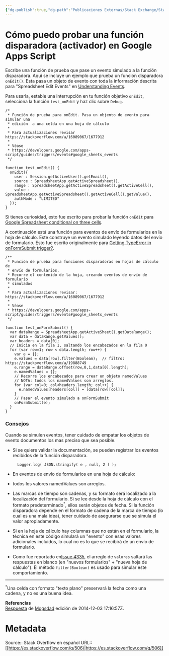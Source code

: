```yaml
---
{"dg-publish":true,"dg-path":"Publicaciones Externas/Stack Exchange/Stack Overflow en español/es.stackoverflow.com-506.md","permalink":"/publicaciones-externas/stack-exchange/stack-overflow-en-espanol/es-stackoverflow-com-506/","title":"Cómo puedo probar una función disparadora (activador) en Google Apps Script","hide":true,"noteIcon":"default","created":"2024-04-03T12:49:10.416-06:00","updated":"2024-04-05T16:43:48.304-06:00"}
---
```


# Cómo puedo probar una función disparadora (activador) en Google Apps Script

Escribe una función de prueba que pase un evento simulado a la función disparadora. Aquí se incluye un ejemplo que prueba un función disparadora `onEdit()`. Esta pasa un objeto de evento con toda  la información descrita para "Spreadsheet Edit Events" en [Understanding Events][1]. 

Para usarla, estable una interrupción en tu función objetivo `onEdit`, selecciona la función `test_onEdit` y haz clic sobre `Debug`.

<!-- language-all: lang-js -->

    /*
     * Función de prueba para onEdit. Pasa un objento de evento para simular una
     * edición  a una celda en una hoja de cálculo 
     *
     * Para actualizaciones revisar https://stackoverflow.com/a/16089067/1677912
     *
     * Véase 
     * https://developers.google.com/apps-script/guides/triggers/events#google_sheets_events
     */

    function test_onEdit() {
      onEdit({
        user : Session.getActiveUser().getEmail(),
        source : SpreadsheetApp.getActiveSpreadsheet(),
        range : SpreadsheetApp.getActiveSpreadsheet().getActiveCell(),
        value : SpreadsheetApp.getActiveSpreadsheet().getActiveCell().getValue(),
        authMode : "LIMITED"
      });
    }

Si tienes curiosidad, esto fue escrito para probar la función `onEdit` para  [ Google Spreadsheet conditional on three cells](https://stackoverflow.com/questions/16085461/google-spreadsheet-conditional-on-three-cells).

A continuación está una función para eventos de envío de formularios en la hoja de cálculo. Este construye un evento simulado leyendo datos del envío de formulario. Esto fue escrito originalmente para [Getting TypeError in onFormSubmit trigger?](https://stackoverflow.com/questions/17984230/how-do-i-fix-typeerror-when-trying-to-merge-google-form-data-to-pdf-and-send-to/17984695#17984695).

    /**
     * Función de prueba para funciones disparadoras en hojas de cálculo de
     * envío de formularios.
     * Recorre el contenido de la hoja, creando eventos de envío de formulario
     * simulados 
     *
     * Para actualizaciones revisar: https://stackoverflow.com/a/16089067/1677912
     *
     * Véase 
     * https://developers.google.com/apps-script/guides/triggers/events#google_sheets_events
     */

    function test_onFormSubmit() {
      var dataRange = SpreadsheetApp.getActiveSheet().getDataRange();
      var data = dataRange.getValues();
      var headers = data[0];
      // Inicia en la fila 1, saltando los encabezados en la fila 0
      for (var row=1; row < data.length; row++) {
        var e = {};
        e.values = data[row].filter(Boolean);  // filtro: https://stackoverflow.com/a/19888749
        e.range = dataRange.offset(row,0,1,data[0].length);
        e.namedValues = {};
        // Recorre los encabezados para crear un objeto namedValues
        // NOTA: todos los namedValues son arreglos.
        for (var col=0; col<headers.length; col++) {
          e.namedValues[headers[col]] = [data[row][col]];
        }
        // Pasar el evento simulado a onFormSubmit
        onFormSubmit(e);
      }
    }

### Consejos

Cuando se simulen eventos, tener cuidado de empatar los objetos de evento documentos los mas preciso que sea posible.

- Si se quiere validar la documentación, se pueden registrar los eventos recibidos de la función disparadora.

        Logger.log( JSON.stringify( e , null, 2 ) );

 - En eventos de envío de formularios en una hoja de cálculo:
  - todos los valores namedValues son arreglos.
  - Las marcas de tiempo son cadenas, y su formato será localizado a la localización del formulario. Si se lee desde la hoja de cálculo con el formato predeterminado<sup>*</sup>, ellos serán objetos de fecha. Si la función disparadora depende en el formato de cadena de la marca de tiempo (lo cual es una mala idea), tener cuidado de asegurarse que se simula el valor apropiadamente.
  - Si en la hoja de cálculo hay columnas que no están en el formulario, la técnica en este código simulará un "evento" con esas valores adicionales incluídos, lo cual no es lo que se recibirá de un envío de formulario.
 - Como fue reportado en[Issue 4335][2], el arreglo de `valores` saltará las respuestas en blanco (en "nuevos formularios" + "nueva hoja de cálculo"). El método `filter(Boolean)` es usado para simular este comportamiento.


----------
<sup>*</sup>Una celda con formato "texto plano" preservará la fecha como una cadena, y no es una buena idea.


  [1]: https://developers.google.com/apps-script/understanding_events
  [2]: https://code.google.com/p/google-apps-script-issues/issues/detail?id=4355

**Referencias**  
[Respuesta](https://stackoverflow.com/a/16089067/1595451) de [Mogsdad](https://stackoverflow.com/users/1677912/mogsdad) edición de 2014-12-03 17:16:57Z.

# Metadata
Source:: Stack Overflow en español
URL:: [[https://es.stackoverflow.com/q/506\|https://es.stackoverflow.com/q/506]]

